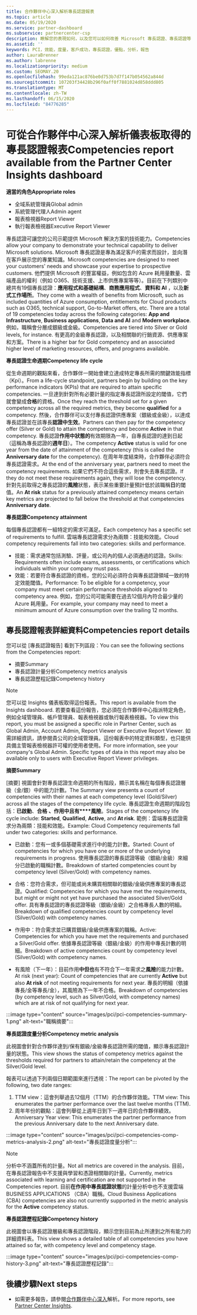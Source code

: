 ```yaml
---
title: 合作夥伴中心深入解析專長認證報表
ms.topic: article
ms.date: 05/19/2020
ms.service: partner-dashboard
ms.subservice: partnercenter-csp
description: 瞭解您的表現如何，以及您可以如何改善 Microsoft 專長認證、專長認證等級和優惠，以協助您提供 Microsoft 解決方案。
ms.assetid: ''
keywords: PCI，效能，度量，客戶成功，專長認證，優點，分析，報告
author: LauraBrenner
ms.author: labrenne
ms.localizationpriority: medium
ms.custom: SEOMAY.20
ms.openlocfilehash: 99eda121ac876be0d753b7d7f147b054562a844d
ms.sourcegitcommit: 107203f34428b296f0aff0f7881024d858ddd805
ms.translationtype: MT
ms.contentlocale: zh-TW
ms.lasthandoff: 06/15/2020
ms.locfileid: "84776285"
---
```

# <a name="competencies-report-available-from-the-partner-center-insights-dashboard"></a><span data-ttu-id="5e99e-104">可從合作夥伴中心深入解析儀表板取得的專長認證報表</span><span class="sxs-lookup"><span data-stu-id="5e99e-104">Competencies report available from the Partner Center Insights dashboard</span></span>

<span data-ttu-id="5e99e-105">**適當的角色**</span><span class="sxs-lookup"><span data-stu-id="5e99e-105">**Appropriate roles**</span></span>
- <span data-ttu-id="5e99e-106">全域系統管理員</span><span class="sxs-lookup"><span data-stu-id="5e99e-106">Global admin</span></span>
- <span data-ttu-id="5e99e-107">系統管理代理人</span><span class="sxs-lookup"><span data-stu-id="5e99e-107">Admin agent</span></span>
- <span data-ttu-id="5e99e-108">報表檢視器</span><span class="sxs-lookup"><span data-stu-id="5e99e-108">Report Viewer</span></span>
- <span data-ttu-id="5e99e-109">執行報表檢視器</span><span class="sxs-lookup"><span data-stu-id="5e99e-109">Executive Report Viewer</span></span>

<span data-ttu-id="5e99e-110">專長認證可讓您的公司示範提供 Microsoft 解決方案的技術能力。</span><span class="sxs-lookup"><span data-stu-id="5e99e-110">Competencies allow your company to demonstrate your technical capability to deliver Microsoft solutions.</span></span> <span data-ttu-id="5e99e-111">Microsoft 專長認證是專為滿足客戶的需求而設計，並向潛在客戶展示您的專業知識。</span><span class="sxs-lookup"><span data-stu-id="5e99e-111">Microsoft competencies are designed to meet your customers' needs and showcase your expertise to prospective customers.</span></span> <span data-ttu-id="5e99e-112">他們提供 Microsoft 的豐富權益，例如包含的 Azure 耗用量數量、雲端產品的權利（例如 O365、技術支援、上市供應專案等等）。目前在下列類別中總共有19個專長認證：**應用程式和基礎結構**、**商務應用程式**、**資料和 AI** ，以及**新式工作場所**。</span><span class="sxs-lookup"><span data-stu-id="5e99e-112">They come with a wealth of benefits from Microsoft, such as included quantities of Azure consumption, entitlements for Cloud products such as O365, technical support, Go-to-Market offers, etc. There are a total of 19 competencies today across the following categories: **App and Infrastructure**, **Business applications**, **Data and AI** and **Modern workplace**.</span></span> <span data-ttu-id="5e99e-113">例如，職稱會分層成銀級或金級。</span><span class="sxs-lookup"><span data-stu-id="5e99e-113">Competencies are tiered into Silver or Gold levels, for instance.</span></span> <span data-ttu-id="5e99e-114">有更高的金級專長認證，以及相關聯的行銷資源、供應專案和方案。</span><span class="sxs-lookup"><span data-stu-id="5e99e-114">There is a higher bar for Gold competency and an associated higher level of marketing resources, offers, and programs available.</span></span>  

<span data-ttu-id="5e99e-115">**專長認證生命週期**</span><span class="sxs-lookup"><span data-stu-id="5e99e-115">**Competency life cycle**</span></span>

<span data-ttu-id="5e99e-116">從生命週期的觀點來看，合作夥伴一開始會建立達成特定專長所需的關鍵效能指標（Kpi）。</span><span class="sxs-lookup"><span data-stu-id="5e99e-116">From a life-cycle standpoint, partners begin by building on the key performance indicators (KPIs) that are required to attain specific competencies.</span></span> <span data-ttu-id="5e99e-117">一旦達到針對所有必要計量的指定專長認證所設定的閾值，它們就會變成**合格**的資格。</span><span class="sxs-lookup"><span data-stu-id="5e99e-117">Once they reach the threshold set for a given competency across all the required metrics, they become **qualified** for a competency.</span></span> <span data-ttu-id="5e99e-118">然後，合作夥伴可以支付專長認證供應專案（銀級或金級），以達成專長認證並在該專長**認證中生效**。</span><span class="sxs-lookup"><span data-stu-id="5e99e-118">Partners can then pay for the competency offer (Silver or Gold) to attain the competency and become **Active** in that competency.</span></span> <span data-ttu-id="5e99e-119">專長認證**作用中狀態的**有效期限為一年，自專長認證的達到日起（這稱為專長認證的**週年日**）。</span><span class="sxs-lookup"><span data-stu-id="5e99e-119">The competency **Active** status is valid for one year from the date of attainment of the competency (this is called the **Anniversary date** for the competency).</span></span> <span data-ttu-id="5e99e-120">在周年年度結束時，合作夥伴必須符合專長認證需求。</span><span class="sxs-lookup"><span data-stu-id="5e99e-120">At the end of the anniversary year, partners need to meet the competency requirements.</span></span> <span data-ttu-id="5e99e-121">如果它們不符合這些需求，則會失去專長認證。</span><span class="sxs-lookup"><span data-stu-id="5e99e-121">If they do not meet these requirements again, they will lose the competency.</span></span> <span data-ttu-id="5e99e-122">針對先前取得之專長認證的**風險**狀態，表示某些重要計量預計低於該職稱**日**的閾值。</span><span class="sxs-lookup"><span data-stu-id="5e99e-122">An **At risk** status for a previously attained competency means certain key metrics are projected to fall below the threshold at that competencies **Anniversary date**.</span></span>

<span data-ttu-id="5e99e-123">**專長認證**</span><span class="sxs-lookup"><span data-stu-id="5e99e-123">**Competency attainment**</span></span>

<span data-ttu-id="5e99e-124">每個專長認證都有一組特定的需求可滿足。</span><span class="sxs-lookup"><span data-stu-id="5e99e-124">Each competency has a specific set of requirements to fulfill.</span></span> <span data-ttu-id="5e99e-125">雲端專長認證需求分為兩類：技能和效能。</span><span class="sxs-lookup"><span data-stu-id="5e99e-125">Cloud competency requirements fall into two categories: skills and performance.</span></span>

- <span data-ttu-id="5e99e-126">技能：需求通常包括測驗、評量，或公司內的個人必須通過的認證。</span><span class="sxs-lookup"><span data-stu-id="5e99e-126">Skills: Requirements often include exams, assessments, or certifications which individuals within your company must pass.</span></span>
- <span data-ttu-id="5e99e-127">效能：若要符合專長認證的資格，您的公司必須符合與專長認證領域一致的特定效能閾值。</span><span class="sxs-lookup"><span data-stu-id="5e99e-127">Performance: To be eligible for a competency, your company must meet certain performance thresholds aligned to competency area.</span></span> <span data-ttu-id="5e99e-128">例如，您的公司可能需要在過去12個月內符合最少量的 Azure 耗用量。</span><span class="sxs-lookup"><span data-stu-id="5e99e-128">For example, your company may need to meet a minimum amount of Azure consumption over the trailing 12 months.</span></span>

## <a name="competencies-report-details"></a><span data-ttu-id="5e99e-129">專長認證報表詳細資料</span><span class="sxs-lookup"><span data-stu-id="5e99e-129">Competencies report details</span></span>

<span data-ttu-id="5e99e-130">您可以從 [專長認證報告] 看到下列區段：</span><span class="sxs-lookup"><span data-stu-id="5e99e-130">You can see the following sections from the Competencies report:</span></span>

- <span data-ttu-id="5e99e-131">摘要</span><span class="sxs-lookup"><span data-stu-id="5e99e-131">Summary</span></span>
- <span data-ttu-id="5e99e-132">專長認證計量分析</span><span class="sxs-lookup"><span data-stu-id="5e99e-132">Competency metrics analysis</span></span>
- <span data-ttu-id="5e99e-133">專長認證歷程記錄</span><span class="sxs-lookup"><span data-stu-id="5e99e-133">Competency history</span></span>

 > [!NOTE]
 > <span data-ttu-id="5e99e-134">您可以從 Insights 儀表板取得這份報表。</span><span class="sxs-lookup"><span data-stu-id="5e99e-134">This report is available from the Insights dashboard.</span></span> <span data-ttu-id="5e99e-135">若要查看這份報告，您必須在合作夥伴中心指派特定角色，例如全域管理員、帳戶管理員、報表檢視器或執行報表檢視器。</span><span class="sxs-lookup"><span data-stu-id="5e99e-135">To view this report, you must be assigned a specific role in Partner Center, such as Global Admin, Account Admin, Report Viewer or Executive Report Viewer.</span></span> <span data-ttu-id="5e99e-136">如需詳細資訊，請參閱貴公司的全域管理員。這份報表中的特定資料類型，也只能供具備主管報表檢視器許可權的使用者使用。</span><span class="sxs-lookup"><span data-stu-id="5e99e-136">For more information, see your company's Global Admin. Specific types of data in this report may also be available only to users with Executive Report Viewer privileges.</span></span>

<span data-ttu-id="5e99e-137">**摘要**</span><span class="sxs-lookup"><span data-stu-id="5e99e-137">**Summary**</span></span>

<span data-ttu-id="5e99e-138">[摘要] 視圖會針對專長認證生命週期的所有階段，顯示其名稱在每個專長認證層級（金/銀）中的能力計數。</span><span class="sxs-lookup"><span data-stu-id="5e99e-138">The Summary view presents a count of competencies with their names at each competency level (Gold/Silver) across all the stages of the competency life cycle.</span></span> <span data-ttu-id="5e99e-139">專長認證生命週期的階段包括：**已啟動**、**合格** **、作用中且有\*\*\*\*風險**。</span><span class="sxs-lookup"><span data-stu-id="5e99e-139">Stages of the competency life cycle include: **Started**, **Qualified**, **Active**, and **At risk**.</span></span> <span data-ttu-id="5e99e-140">範例：雲端專長認證需求分為兩類：技能和效能。</span><span class="sxs-lookup"><span data-stu-id="5e99e-140">Example: Cloud Competency requirements fall under two categories: skills and performance.</span></span>

- <span data-ttu-id="5e99e-141">已啟動：您有一或多個基礎需求進行中的能力計數。</span><span class="sxs-lookup"><span data-stu-id="5e99e-141">Started: Count of competencies for which you have one or more of the underlying requirements in progress.</span></span>
<span data-ttu-id="5e99e-142">使用專長認證的專長認證等級（銀級/金級）來細分已啟動的職稱計數。</span><span class="sxs-lookup"><span data-stu-id="5e99e-142">Breakdown of started competencies count by competency level (Silver/Gold) with competency names.</span></span>

- <span data-ttu-id="5e99e-143">合格：您符合需求，但可能或尚未購買相關聯的銀級/金級供應專案的專長認證。</span><span class="sxs-lookup"><span data-stu-id="5e99e-143">Qualified: Competencies for which you have met the requirements, but might or might not yet have purchased the associated Silver/Gold offer.</span></span> <span data-ttu-id="5e99e-144">具有專長認證的專長認證等級（銀級/金級）之合格專長人數的明細。</span><span class="sxs-lookup"><span data-stu-id="5e99e-144">Breakdown of qualified competencies count by competency level (Silver/Gold) with competency names.</span></span>

- <span data-ttu-id="5e99e-145">作用中：符合需求並已購買銀級/金級供應專案的職稱。</span><span class="sxs-lookup"><span data-stu-id="5e99e-145">Active: Competencies for which you have met the requirements and purchased a Silver/Gold offer.</span></span> <span data-ttu-id="5e99e-146">依據專長認證等級（銀級/金級）的作用中專長計數的明細。</span><span class="sxs-lookup"><span data-stu-id="5e99e-146">Breakdown of active competencies count by competency level (Silver/Gold) with competency names.</span></span>

- <span data-ttu-id="5e99e-147">有風險（下一年）：目前作用**中但也**有不符合下一年需求之**風險**的能力計數。</span><span class="sxs-lookup"><span data-stu-id="5e99e-147">At risk (next year): Count of competencies that are currently **Active** but also **At risk** of not meeting requirements for next year.</span></span>
<span data-ttu-id="5e99e-148">專長的明細（依據專長/金等專長/金），其風險為下一年不合格。</span><span class="sxs-lookup"><span data-stu-id="5e99e-148">Breakdown of competencies (by competency level, such as Silver/Gold, with competency names) which are at risk of not qualifying for next year.</span></span>

:::image type="content" source="images/pci/pci-competencies-summary-1.png" alt-text="職稱摘要":::

<span data-ttu-id="5e99e-150">**專長認證度量分析**</span><span class="sxs-lookup"><span data-stu-id="5e99e-150">**Competency metric analysis**</span></span>

<span data-ttu-id="5e99e-151">此視圖會針對合作夥伴達到/保有銀級/金級專長認證所需的閾值，顯示專長認證計量的狀態。</span><span class="sxs-lookup"><span data-stu-id="5e99e-151">This view shows the status of competency metrics against the thresholds required for partners to attain/retain the competency at the Silver/Gold level.</span></span> 

<span data-ttu-id="5e99e-152">報表可以透過下列兩個日期範圍來進行透視：</span><span class="sxs-lookup"><span data-stu-id="5e99e-152">The report can be pivoted by the following, two date ranges:</span></span>

1. <span data-ttu-id="5e99e-153">TTM view：這會列舉過去12個月（TTM）的合作夥伴效能。</span><span class="sxs-lookup"><span data-stu-id="5e99e-153">TTM view: This enumerates the partner performance over the last twelve months (TTM).</span></span>
2. <span data-ttu-id="5e99e-154">周年年份的觀點：這會列舉從上週年日到下一週年日的合作夥伴績效。</span><span class="sxs-lookup"><span data-stu-id="5e99e-154">Anniversary Year view: This enumerates the partner performance from the previous Anniversary date to the next Anniversary date.</span></span>

:::image type="content" source="images/pci/pci-competencies-comp-metrics-analysis-2.png" alt-text="專長認證度量分析":::

> [!NOTE]
 > <span data-ttu-id="5e99e-156">分析中不涵蓋所有的計量。</span><span class="sxs-lookup"><span data-stu-id="5e99e-156">Not all metrics are covered in the analysis.</span></span> <span data-ttu-id="5e99e-157">目前，在專長認證報告中不支援與學習和憑證相關聯的計量。</span><span class="sxs-lookup"><span data-stu-id="5e99e-157">Currently, metrics associated with learning and certification are not supported in the Competencies report.</span></span> <span data-ttu-id="5e99e-158">目前**在作用中專長認證狀態**的計量分析中也不支援雲端 BUSINESS APPLICATIONS （CBA）職稱。</span><span class="sxs-lookup"><span data-stu-id="5e99e-158">Cloud Business Applications (CBA) competencies are also not currently supported in the metric analysis for the **Active** competency status.</span></span>

<span data-ttu-id="5e99e-159">**專長認證歷程記錄**</span><span class="sxs-lookup"><span data-stu-id="5e99e-159">**Competency history**</span></span>

<span data-ttu-id="5e99e-160">此視圖會以專長認證層級和專長認證階段，顯示您到目前為止所達到之所有能力的詳細資料表。</span><span class="sxs-lookup"><span data-stu-id="5e99e-160">This view shows a detailed table of all competencies you have attained so far, with competency level and competency stage.</span></span>

:::image type="content" source="images/pci/pci-competencies-comp-history-3.png" alt-text="專長認證歷程記錄":::

## <a name="next-steps"></a><span data-ttu-id="5e99e-162">後續步驟</span><span class="sxs-lookup"><span data-stu-id="5e99e-162">Next steps</span></span>

- <span data-ttu-id="5e99e-163">如需更多報告，請參閱[合作夥伴中心深入](partner-center-insights.md)解析。</span><span class="sxs-lookup"><span data-stu-id="5e99e-163">For more reports, see [Partner Center Insights](partner-center-insights.md).</span></span>
